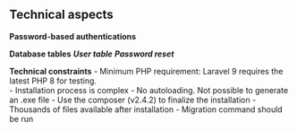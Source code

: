 ## Technical aspects

**Password-based authentications**

**Database tables**
		***User table***
		***Password reset***

**Technical constraints**
			- Minimum PHP requirement: Laravel 9 requires the latest PHP 8 for testing.  
			- Installation process is complex
					- No autoloading. Not possible to generate an .exe file
					- Use the composer (v2.4.2) to finalize the installation
					- Thousands of files available after installation
			-  Migration command should be run
